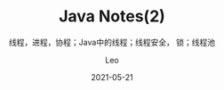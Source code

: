 ---
layout:     post   				    # 使用的布局（不需要改）
title:      Java Notes(2)		# 标题 
subtitle:   线程，进程，协程；Java中的线程；线程安全， 锁；线程池 #副标题
date:       2021-05-21			# 时间
author:     Leo 						# 作者
header-img: img/post-bg-java.png	#这篇文章标题背景图片
catalog: true 						# 是否归档
tags:								#标签
    - Programming Language
    - Java
---